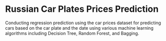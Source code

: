 # **Russian Car Plates Prices Prediction**

Conducting regression prediction using the car prices dataset for predicting cars based on the car plate and the date using various machine learning algorithms including Decision Tree, Random Forest, and Bagging.
